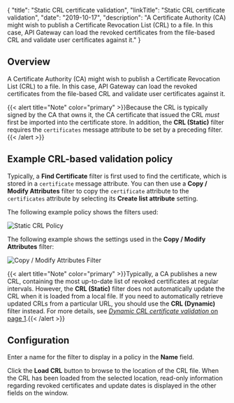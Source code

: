 {
"title": "Static CRL certificate validation",
"linkTitle": "Static CRL certificate validation",
"date": "2019-10-17",
"description": "A Certificate Authority (CA) might wish to publish a Certificate Revocation List (CRL) to a file. In this case, API Gateway can load the revoked certificates from the file-based CRL and validate user certificates against it."
}
﻿
<div id="p_certificate_crl_file_overview">

Overview
--------

A Certificate Authority (CA) might wish to publish a Certificate Revocation List (CRL) to a file. In this case, API Gateway can load the revoked certificates from the file-based CRL and validate user certificates against it.

{{< alert title="Note" color="primary" >}}Because the CRL is typically signed by the CA that owns it, the CA certificate that issued the CRL *must*
first be imported into the certificate store. In addition, the **CRL (Static)**
filter requires the `certificates`
message attribute to be set by a preceding filter.{{< /alert >}}

</div>

<div id="p_certificate_crl_file_example">

Example CRL-based validation policy
-----------------------------------

Typically, a **Find Certificate**
filter is first used to find the certificate, which is stored in a `certificate`
message attribute. You can then use a **Copy / Modify Attributes**
filter to copy the `certificate`
attribute to the `certificates`
attribute by selecting its **Create list attribute**
setting.

The following example policy shows the filters used:

![Static CRL Policy](/Images/docbook/images/certs/static_crl_policy.gif)

The following example shows the settings used in the **Copy / Modify Attributes**
filter:

![Copy / Modify Attributes Filter](/Images/docbook/images/certs/copy_modfiy_attributes_filter.gif)

{{< alert title="Note" color="primary" >}}Typically, a CA publishes a new CRL, containing the most up-to-date list of revoked certificates at regular intervals. However, the **CRL (Static)**
filter does not automatically update the CRL when it is loaded from a local file. If you need to automatically retrieve updated CRLs from a particular URL, you should use the **CRL (Dynamic)**
filter instead. For more details, see [*Dynamic CRL certificate validation* on page 1](certificate_crl_dynamic.htm).{{< /alert >}}

</div>

<div id="p_certificate_crl_file_conf">

Configuration
-------------

Enter a name for the filter to display in a policy in the **Name**
field.

Click the **Load CRL**
button to browse to the location of the CRL file. When the CRL has been loaded from the selected location, read-only information regarding revoked certificates and update dates is displayed in the other fields on the window.

</div>

